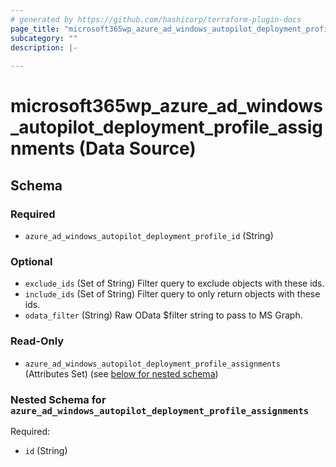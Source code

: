 ```yaml
---
# generated by https://github.com/hashicorp/terraform-plugin-docs
page_title: "microsoft365wp_azure_ad_windows_autopilot_deployment_profile_assignments Data Source - microsoft365wp"
subcategory: ""
description: |-
  
---
```


# microsoft365wp_azure_ad_windows_autopilot_deployment_profile_assignments (Data Source)





<!-- schema generated by tfplugindocs -->
## Schema

### Required

- `azure_ad_windows_autopilot_deployment_profile_id` (String)

### Optional

- `exclude_ids` (Set of String) Filter query to exclude objects with these ids.
- `include_ids` (Set of String) Filter query to only return objects with these ids.
- `odata_filter` (String) Raw OData $filter string to pass to MS Graph.

### Read-Only

- `azure_ad_windows_autopilot_deployment_profile_assignments` (Attributes Set) (see [below for nested schema](#nestedatt--azure_ad_windows_autopilot_deployment_profile_assignments))

<a id="nestedatt--azure_ad_windows_autopilot_deployment_profile_assignments"></a>
### Nested Schema for `azure_ad_windows_autopilot_deployment_profile_assignments`

Required:

- `id` (String)


